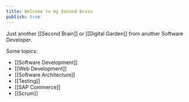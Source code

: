 ```yaml
---
title: Welcome to my Second Brain
publish: true
---
```


Just another [[Second Brain]] or [[Digital Garden]] from another Software Developer.

Some topics:

- [[Software Development]]
- [[Web Development]]
- [[Software Architecture]]
- [[Testing]]
- [[SAP Commerce]]
- [[Scrum]]
